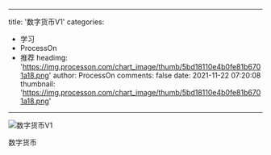 
---
title: '数字货币V1'
categories: 
 - 学习
 - ProcessOn
 - 推荐
headimg: 'https://img.processon.com/chart_image/thumb/5bd18110e4b0fe81b6701a18.png'
author: ProcessOn
comments: false
date: 2021-11-22 07:20:08
thumbnail: 'https://img.processon.com/chart_image/thumb/5bd18110e4b0fe81b6701a18.png'
---

<div>   
<img class="thumb" alt="数字货币V1" src="https://img.processon.com/chart_image/thumb/5bd18110e4b0fe81b6701a18.png" referrerpolicy="no-referrer">
<p>数字货币</p>  
</div>
            